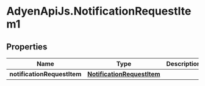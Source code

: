 # AdyenApiJs.NotificationRequestItem1

## Properties
Name | Type | Description | Notes
------------ | ------------- | ------------- | -------------
**notificationRequestItem** | [**NotificationRequestItem**](NotificationRequestItem.md) |  | [optional] 


